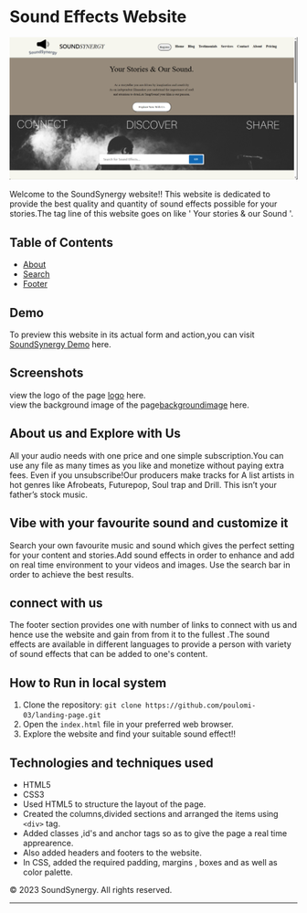# Sound Effects Website
![SoundSynergy](./images/my_screenshot.png)

Welcome to the SoundSynergy website!! This website is dedicated to provide the best quality and quantity of sound effects possible for your stories.The tag line of this website goes on like ' Your stories &amp; our Sound '.

## Table of Contents


- [About](#navigationandaboutus)
- [Search](#Search)
- [Footer](#footer)

## Demo

To preview this website in its actual form and action,you can visit [SoundSynergy Demo](https://ks49qk.csb.app/) here.

## Screenshots

view the logo of the page [logo](./images/logo_img.png) here. <br>
view the background image of the page[backgroundimage](https://res.cloudinary.com/dxfq3iotg/image/upload/v1566917764/Add_a_heading.png) here.

## About us and Explore with Us

All your audio needs with one price and one simple subscription.You can use any file as many times as you like and monetize without paying extra fees. Even if you unsubscribe!Our producers make tracks for A list artists in hot genres like Afrobeats, Futurepop, Soul trap and Drill. This isn’t your father’s stock music.

## Vibe with your favourite sound and customize it 

Search your own favourite music and sound which gives the perfect setting for your content and stories.Add sound effects in order to enhance and add on real time environment to your videos and images. Use the search bar in order to achieve the best results.

## connect with us 

The footer section provides one  with number of links to connect with us and hence use the website and gain from from it to the fullest .The sound effects are available in different languages to provide a person with variety of sound effects that can be added to one's content.


## How to Run in local system

1. Clone the repository: `git clone https://github.com/poulomi-03/landing-page.git`
2. Open the `index.html` file in your preferred web browser.
3. Explore the website and find your suitable sound effect!!

## Technologies and techniques used 

- HTML5
- CSS3
- Used HTML5 to structure the layout of the page.
- Created the columns,divided sections and arranged the items using `<div>` tag.
- Added classes ,id's and anchor tags so as to give the page a real time apprearence.
- Also added headers and footers to the website.
- In CSS, added the required padding, margins , boxes and as well as color palette.

&copy; 2023 SoundSynergy. All rights reserved.

---
